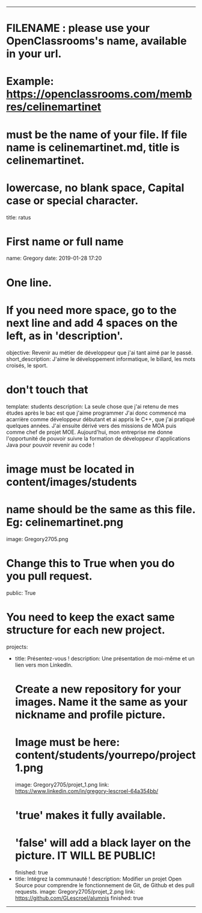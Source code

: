 ﻿---

# FILENAME : please use your OpenClassrooms's name, available in your url.
# Example: https://openclassrooms.com/membres/celinemartinet
# must be the name of your file. If file name is celinemartinet.md, title is celinemartinet.
# lowercase, no blank space, Capital case or special character.
title: ratus

# First name or full name
name: Gregory
date: 2019-01-28 17:20

# One line.
# If you need more space, go to the next line and add 4 spaces on the left, as in 'description'.
objective: Revenir au métier de développeur que j'ai tant aimé par le passé.
short_description: J'aime le développement informatique, le billard, les mots croisés, le sport.

# don't touch that
template: students
description:
    La seule chose que j'ai retenu de mes études après le bac est que j'aime programmer
    J'ai donc commencé ma acarrière comme développeur débutant et ai appris le C++,
    que j'ai pratiqué quelques années.
    J'ai ensuite dérivé vers des missions de MOA puis comme chef de projet MOE.
    Aujourd'hui, mon entreprise me donne l'opportunité de pouvoir suivre la formation
    de développeur d'applications Java pour pouvoir revenir au code !

# image must be located in content/images/students
# name should be the same as this file. Eg: celinemartinet.png
image: Gregory2705.png

# Change this to True when you do you pull request.
public: True

# You need to keep the exact same structure for each new project.
projects:
  - title: Présentez-vous !
    description: Une présentation de moi-même et un lien vers mon LinkedIn.
    # Create a new repository for your images. Name it the same as your nickname and profile picture.
    # Image must be here: content/students/yourrepo/project1.png
    image: Gregory2705/projet_1.png
    link: https://www.linkedin.com/in/gregory-lescroel-64a354bb/
    # 'true' makes it fully available.
    # 'false' will add a black layer on the picture. IT WILL BE PUBLIC!
    finished: true
  - title: Intégrez la communauté !
    description: Modifier un projet Open Source pour comprendre le fonctionnement de Git, de Github et des pull requests. 
    image: Gregory2705/projet_2.png
    link: https://github.com/GLescroel/alumnis
    finished: true
---
